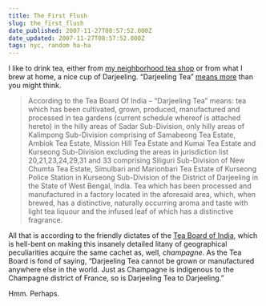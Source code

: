 ```yaml
---
title: The First Flush
slug: the_first_flush
date_published: 2007-11-27T08:57:52.000Z
date_updated: 2007-11-27T08:57:52.000Z
tags: nyc, random ha-ha
---
```


I like to drink tea, either from [my neighborhood tea shop](http://www.gramstandnyc.com/) or from what I brew at home, a nice cup of Darjeeling. “Darjeeling Tea” [means more](http://en.wikipedia.org/wiki/Darjeeling_tea#Designation) than you might think.

> According to the Tea Board Of India – “Darjeeling Tea” means: tea which has been cultivated, grown, produced, manufactured and processed in tea gardens (current schedule whereof is attached hereto) in the hilly areas of Sadar Sub-Division, only hilly areas of Kalimpong Sub-Division comprising of Samabeong Tea Estate, Ambiok Tea Estate, Mission Hill Tea Estate and Kumai Tea Estate and Kurseong Sub-Division excluding the areas in jurisdiction list 20,21,23,24,29,31 and 33 comprising Siliguri Sub-Division of New Chumta Tea Estate, Simulbari and Marionbari Tea Estate of Kurseong Police Station in Kurseong Sub-Division of the District of Darjeeling in the State of West Bengal, India. Tea which has been processed and manufactured in a factory located in the aforesaid area, which, when brewed, has a distinctive, naturally occurring aroma and taste with light tea liquour and the infused leaf of which has a distinctive fragrance.

All that is according to the friendly dictates of the [Tea Board of India](http://www.teaboardofindia.in/darjeeling/darjeeling.htm), which is hell-bent on making this insanely detailed litany of geographical peculiarities acquire the same cachet as, well, *champagne*. As the Tea Board is fond of saying, “Darjeeling Tea cannot be grown or manufactured anywhere else in the world. Just as Champagne is indigenous to the Champagne district of France, so is Darjeeling Tea to Darjeeling.”

Hmm. Perhaps.
